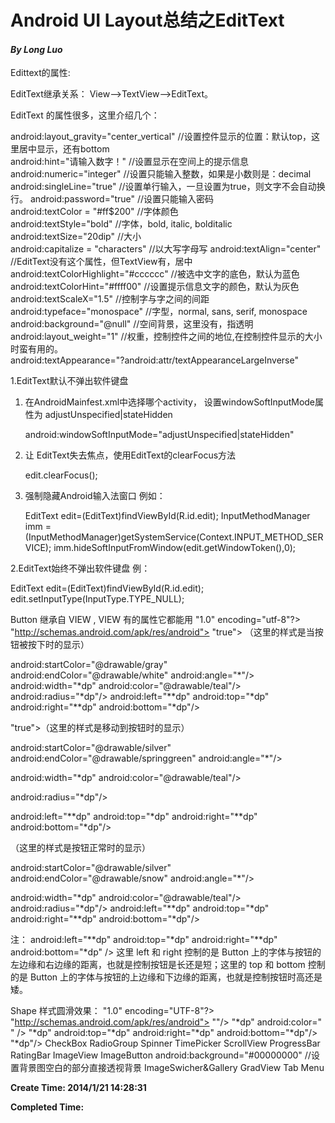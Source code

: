 
# Android UI Layout总结之EditText

#### ***By Long Luo***

Edittext的属性: 
  
EditText继承关系：
View-->TextView-->EditText。 

EditText 的属性很多，这里介绍几个：            

android:layout_gravity="center_vertical" //设置控件显示的位置：默认top，这里居中显示，还有bottom         
android:hint="请输入数字！" //设置显示在空间上的提示信息         android:numeric="integer"   //设置只能输入整数，如果是小数则是：decimal        
android:singleLine="true"  //设置单行输入，一旦设置为true，则文字不会自动换行。         android:password="true"    //设置只能输入密码         
android:textColor = "#ff$200" //字体颜色         
android:textStyle="bold"   //字体，bold, italic, bolditalic         android:textSize="20dip"   //大小         
android:capitalize = "characters"   //以大写字母写         android:textAlign="center"  //EditText没有这个属性，但TextView有，居中         android:textColorHighlight="#cccccc" //被选中文字的底色，默认为蓝色         android:textColorHint="#ffff00"  //设置提示信息文字的颜色，默认为灰色         android:textScaleX="1.5"     //控制字与字之间的间距         android:typeface="monospace"  //字型，normal, sans, serif, monospace         android:background="@null"  //空间背景，这里没有，指透明         android:layout_weight="1"  //权重，控制控件之间的地位,在控制控件显示的大小时蛮有用的。         
android:textAppearance="?android:attr/textAppearanceLargeInverse"
     

 1.EditText默认不弹出软件键盘

1. 在AndroidMainfest.xml中选择哪个activity，
设置windowSoftInputMode属性为 adjustUnspecified|stateHidden

	android:windowSoftInputMode="adjustUnspecified|stateHidden"

2. 让 EditText失去焦点，使用EditText的clearFocus方法

	edit.clearFocus();

3. 强制隐藏Android输入法窗口 
例如：

	EditText edit=(EditText)findViewById(R.id.edit); 
	InputMethodManager imm = (InputMethodManager)getSystemService(Context.INPUT_METHOD_SERVICE);
	imm.hideSoftInputFromWindow(edit.getWindowToken(),0);



2.EditText始终不弹出软件键盘
例：

EditText edit=(EditText)findViewById(R.id.edit);
edit.setInputType(InputType.TYPE_NULL);
 
Button 继承自 VIEW , VIEW 有的属性它都能用 "1.0" encoding="utf-8"?>
"http://schemas.android.com/apk/res/android">
"true"> （这里的样式是当按钮被按下时的显示）
 

android:startColor="@drawable/gray"
android:endColor="@drawable/white"
android:angle="*"/>
android:width="*dp"
android:color="@drawable/teal"/>
android:radius="*dp"/>
android:left="**dp"
android:top="*dp"
android:right="**dp"
android:bottom="*dp"/>
 
 
"true">（这里的样式是移动到按钮时的显示）
 
 
android:startColor="@drawable/silver"
android:endColor="@drawable/springgreen"
android:angle="*"/>
 
android:width="*dp"
android:color="@drawable/teal"/>
 
android:radius="*dp"/>
 
android:left="**dp"
android:top="*dp"
android:right="**dp"
android:bottom="*dp"/>
 
 
（这里的样式是按钮正常时的显示）
 
android:startColor="@drawable/silver"
android:endColor="@drawable/snow"
android:angle="*"/>
 
android:width="*dp"
android:color="@drawable/teal"/>
android:radius="*dp"/>
android:left="**dp"
android:top="*dp"
android:right="**dp"
android:bottom="*dp"/>
 
 
注：
android:left="**dp"
android:top="*dp"
android:right="**dp"
android:bottom="*dp" />
这里 left 和 right 控制的是 Button 上的字体与按钮的左边缘和右边缘的距离，也就是控制按钮是长还是短；这里的 top 和 bottom 控制的是 Button 上的字体与按钮的上边缘和下边缘的距离，也就是控制按钮时高还是矮。
 
 
Shape 样式圆滑效果：
"1.0" encoding="UTF-8"?>
"http://schemas.android.com/apk/res/android">
""/>
"*dp" android:color=" " />
"*dp" android:top="*dp"
android:right="*dp" android:bottom="*dp"/>
"*dp"/>
CheckBox
RadioGroup
Spinner
TimePicker
ScrollView
ProgressBar
RatingBar
ImageView
ImageButton      android:background="#00000000"     //设置背景图空白的部分直接透视背景
ImageSwicher&Gallery
GradView
Tab
Menu


**Create Time: 2014/1/21 14:28:31** 

**Completed Time:**

